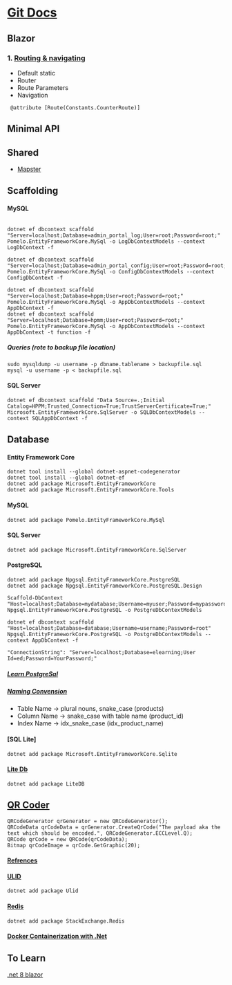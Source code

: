 # [Git Docs](https://docs.github.com/en/get-started/writing-on-github/getting-started-with-writing-and-formatting-on-github/basic-writing-and-formatting-syntax)


## Blazor
### 1. [Routing & navigating](https://learn.microsoft.com/en-us/aspnet/core/blazor/fundamentals/routing?view=aspnetcore-8.0)
- Default static
- Router
- Route Parameters
- Navigation
``` 
 @attribute [Route(Constants.CounterRoute)]
 ```


## Minimal API


## Shared
- [Mapster](https://code-maze.com/mapster-aspnetcore-introduction/)

## Scaffolding

#### MySQL

```Scaffold-DbContext "Server=localhost;Database=admin_portal_log;User=root;Password=root"  Pomelo.EntityFrameworkCore.MySql -o LogDbContextModels --context LogDbContext -f

dotnet ef dbcontext scaffold "Server=localhost;Database=admin_portal_log;User=root;Password=root;" Pomelo.EntityFrameworkCore.MySql -o LogDbContextModels --context LogDbContext -f

dotnet ef dbcontext scaffold "Server=localhost;Database=admin_portal_config;User=root;Password=root;" Pomelo.EntityFrameworkCore.MySql -o ConfigDbContextModels --context ConfigDbContext -f

dotnet ef dbcontext scaffold "Server=localhost;Database=hppm;User=root;Password=root;" Pomelo.EntityFrameworkCore.MySql -o AppDbContextModels --context AppDbContext -f
dotnet ef dbcontext scaffold "Server=localhost;Database=hpmm;User=root;Password=root;" Pomelo.EntityFrameworkCore.MySql -o AppDbContextModels --context AppDbContext -t function -f

```
##### Queries (rote to backup file location)
```
sudo mysqldump -u username -p dbname.tablename > backupfile.sql
mysql -u username -p < backupfile.sql
```

#### SQL Server
```
dotnet ef dbcontext scaffold "Data Source=.;Initial Catalog=HPPM;Trusted_Connection=True;TrustServerCertificate=True;" Microsoft.EntityFrameworkCore.SqlServer -o SQLDbContextModels --context SQLAppDbContext -f
```

## Database

#### Entity Framework Core
```
dotnet tool install --global dotnet-aspnet-codegenerator
dotnet tool install --global dotnet-ef
dotnet add package Microsoft.EntityFrameworkCore
dotnet add package Microsoft.EntityFrameworkCore.Tools 
```

#### MySQL
```
dotnet add package Pomelo.EntityFrameworkCore.MySql
```

#### SQL Server
```
dotnet add package Microsoft.EntityFrameworkCore.SqlServer
```

#### PostgreSQL

```
dotnet add package Npgsql.EntityFrameworkCore.PostgreSQL
dotnet add package Npgsql.EntityFrameworkCore.PostgreSQL.Design

Scaffold-DbContext "Host=localhost;Database=mydatabase;Username=myuser;Password=mypassword" Npgsql.EntityFrameworkCore.PostgreSQL -o PostgreDbContextModels

dotnet ef dbcontext scaffold "Host=localhost;Database=database;Username=username;Password=root" Npgsql.EntityFrameworkCore.PostgreSQL -o PostgreDbContextModels --context AppDbContext -f

"ConnectionString": "Server=localhost;Database=elearning;User Id=ed;Password=YourPassword;"
```
##### [Learn PostgreSql](https://neon.tech/postgresql/)
##### [Naming Convension](https://www.geeksforgeeks.org/postgresql-naming-conventions/)

* Table Name -> plural nouns, snake_case (products)
* Column Name -> snake_case with table name (product_id)
* Index Name -> idx_snake_case (idx_product_name)


#### [SQL Lite]
```
dotnet add package Microsoft.EntityFrameworkCore.Sqlite
```

#### [Lite Db](https://www.litedb.org/)
```
dotnet add package LiteDB
```

## [QR Coder](https://github.com/codebude/QRCoder/wiki/Advanced-usage---QR-Code-renderers#2-overview-of-the-different-renderers)
```
QRCodeGenerator qrGenerator = new QRCodeGenerator();
QRCodeData qrCodeData = qrGenerator.CreateQrCode("The payload aka the text which should be encoded.", QRCodeGenerator.ECCLevel.Q);
QRCode qrCode = new QRCode(qrCodeData);
Bitmap qrCodeImage = qrCode.GetGraphic(20);
```
#### [Refrences](https://medium.com/@umairg404/generate-qr-codes-in-net-core-minimal-api-with-qrcoder-library-6eeeceb7e9aa)

#### [ULID](https://github.com/Cysharp/Ulid)
```
dotnet add package Ulid
```

#### [Redis](https://redis.io/learn/develop/dotnet)
```
dotnet add package StackExchange.Redis
```

#### [Docker Containerization with .Net](https://learn.microsoft.com/en-us/dotnet/core/docker/build-container?tabs=windows)

## To Learn
[.net 8 blazor](https://akifmt.github.io/dotnet/2024-07-28-blazor-radzen-.net8-authenticationauthorization-with-identity/)
